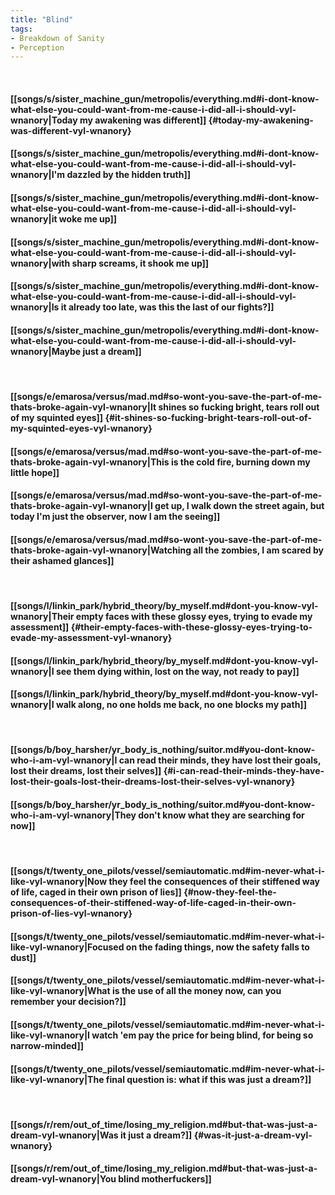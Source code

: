 ```yaml
---
title: "Blind"
tags:
- Breakdown of Sanity
- Perception
---
```

&nbsp;
#### [[songs/s/sister_machine_gun/metropolis/everything.md#i-dont-know-what-else-you-could-want-from-me-cause-i-did-all-i-should-vyl-wnanory|Today my awakening was different]] {#today-my-awakening-was-different-vyl-wnanory}
#### [[songs/s/sister_machine_gun/metropolis/everything.md#i-dont-know-what-else-you-could-want-from-me-cause-i-did-all-i-should-vyl-wnanory|I'm dazzled by the hidden truth]]
#### [[songs/s/sister_machine_gun/metropolis/everything.md#i-dont-know-what-else-you-could-want-from-me-cause-i-did-all-i-should-vyl-wnanory|it woke me up]]
#### [[songs/s/sister_machine_gun/metropolis/everything.md#i-dont-know-what-else-you-could-want-from-me-cause-i-did-all-i-should-vyl-wnanory|with sharp screams, it shook me up]]
#### [[songs/s/sister_machine_gun/metropolis/everything.md#i-dont-know-what-else-you-could-want-from-me-cause-i-did-all-i-should-vyl-wnanory|Is it already too late, was this the last of our fights?]]
#### [[songs/s/sister_machine_gun/metropolis/everything.md#i-dont-know-what-else-you-could-want-from-me-cause-i-did-all-i-should-vyl-wnanory|Maybe just a dream]]
&nbsp;
#### [[songs/e/emarosa/versus/mad.md#so-wont-you-save-the-part-of-me-thats-broke-again-vyl-wnanory|It shines so fucking bright, tears roll out of my squinted eyes]] {#it-shines-so-fucking-bright-tears-roll-out-of-my-squinted-eyes-vyl-wnanory}
#### [[songs/e/emarosa/versus/mad.md#so-wont-you-save-the-part-of-me-thats-broke-again-vyl-wnanory|This is the cold fire, burning down my little hope]]
#### [[songs/e/emarosa/versus/mad.md#so-wont-you-save-the-part-of-me-thats-broke-again-vyl-wnanory|I get up, I walk down the street again, but today I'm just the observer, now I am the seeing]]
#### [[songs/e/emarosa/versus/mad.md#so-wont-you-save-the-part-of-me-thats-broke-again-vyl-wnanory|Watching all the zombies, I am scared by their ashamed glances]]
&nbsp;
#### [[songs/l/linkin_park/hybrid_theory/by_myself.md#dont-you-know-vyl-wnanory|Their empty faces with these glossy eyes, trying to evade my assessment]] {#their-empty-faces-with-these-glossy-eyes-trying-to-evade-my-assessment-vyl-wnanory}
#### [[songs/l/linkin_park/hybrid_theory/by_myself.md#dont-you-know-vyl-wnanory|I see them dying within, lost on the way, not ready to pay]]
#### [[songs/l/linkin_park/hybrid_theory/by_myself.md#dont-you-know-vyl-wnanory|I walk along, no one holds me back, no one blocks my path]]
&nbsp;
#### [[songs/b/boy_harsher/yr_body_is_nothing/suitor.md#you-dont-know-who-i-am-vyl-wnanory|I can read their minds, they have lost their goals, lost their dreams, lost their selves]] {#i-can-read-their-minds-they-have-lost-their-goals-lost-their-dreams-lost-their-selves-vyl-wnanory}
#### [[songs/b/boy_harsher/yr_body_is_nothing/suitor.md#you-dont-know-who-i-am-vyl-wnanory|They don't know what they are searching for now]]
&nbsp;
#### [[songs/t/twenty_one_pilots/vessel/semiautomatic.md#im-never-what-i-like-vyl-wnanory|Now they feel the consequences of their stiffened way of life, caged in their own prison of lies]] {#now-they-feel-the-consequences-of-their-stiffened-way-of-life-caged-in-their-own-prison-of-lies-vyl-wnanory}
#### [[songs/t/twenty_one_pilots/vessel/semiautomatic.md#im-never-what-i-like-vyl-wnanory|Focused on the fading things, now the safety falls to dust]]
#### [[songs/t/twenty_one_pilots/vessel/semiautomatic.md#im-never-what-i-like-vyl-wnanory|What is the use of all the money now, can you remember your decision?]]
#### [[songs/t/twenty_one_pilots/vessel/semiautomatic.md#im-never-what-i-like-vyl-wnanory|I watch 'em pay the price for being blind, for being so narrow-minded]]
#### [[songs/t/twenty_one_pilots/vessel/semiautomatic.md#im-never-what-i-like-vyl-wnanory|The final question is: what if this was just a dream?]]
&nbsp;
#### [[songs/r/rem/out_of_time/losing_my_religion.md#but-that-was-just-a-dream-vyl-wnanory|Was it just a dream?]] {#was-it-just-a-dream-vyl-wnanory}
#### [[songs/r/rem/out_of_time/losing_my_religion.md#but-that-was-just-a-dream-vyl-wnanory|You blind motherfuckers]]
